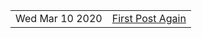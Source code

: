 |                 |                                             |
| --------------- | ------------------------------------------- |
| Wed Mar 10 2020 | [First Post Again](/posts/first-post-again) |

<!--  -->
